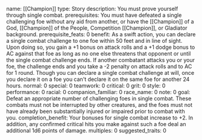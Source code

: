 name: [[Champion]]
type: Story
description: You must prove yourself through single combat.
prerequisites: You must have defeated a single challenging foe without any aid from another, or have the [[Champion]] of a God, [[Champion]] of the People, Competition [[Champion]], or Gladiator background.
prerequisite_feats: 0
benefit: As a swift action, you can declare a single combat challenge to one foe within 50 feet and in line of sight. Upon doing so, you gain a +1 bonus on attack rolls and a +1 dodge bonus to AC against that foe as long as no one else threatens that opponent or until the single combat challenge ends. If another combatant attacks you or your foe, the challenge ends and you take a -2 penalty on attack rolls and to AC for 1 round. Though you can declare a single combat challenge at will, once you declare it on a foe you can't declare it on the same foe for another 24 hours.
normal: 0
special: 0
teamwork: 0
critical: 0
grit: 0
style: 0
performance: 0
racial: 0
companion_familiar: 0
race_name: 0
note: 0
goal: Defeat an appropriate number of challenging foes in single combat. These combats must not be interrupted by other creatures, and the foes must not have already been substantially injured or impaired prior to combat with you.
completion_benefit: Your bonuses for single combat increase to +2. In addition, any confirmed critical hits you make against such a foe deal an additional 1d6 points of damage.
multiples: 0
suggested_traits: 0
